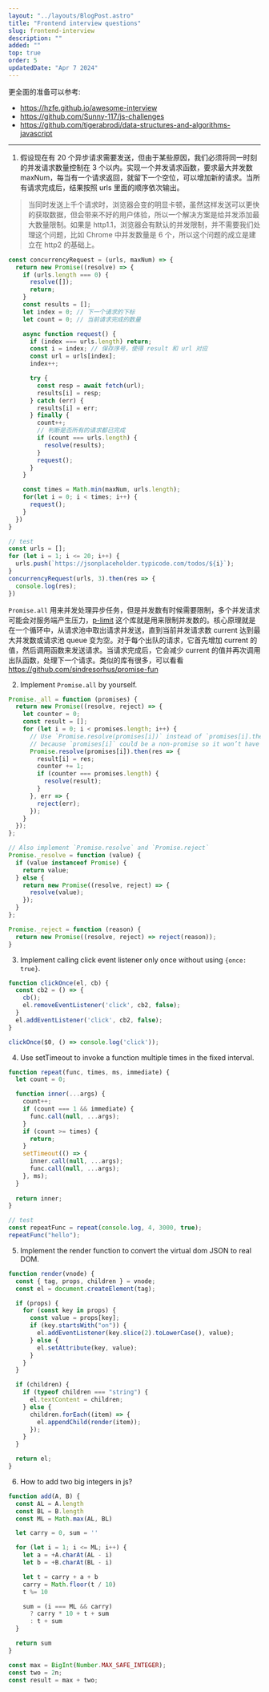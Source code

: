 ```yaml
---
layout: "../layouts/BlogPost.astro"
title: "Frontend interview questions"
slug: frontend-interview
description: ""
added: ""
top: true
order: 5
updatedDate: "Apr 7 2024"
---
```


更全面的准备可以参考:
- https://hzfe.github.io/awesome-interview
- https://github.com/Sunny-117/js-challenges
- https://github.com/tigerabrodi/data-structures-and-algorithms-javascript

---

1. 假设现在有 20 个异步请求需要发送，但由于某些原因，我们必须将同一时刻的并发请求数量控制在 3 个以内。实现一个并发请求函数，要求最大并发数 maxNum，每当有一个请求返回，就留下一个空位，可以增加新的请求。当所有请求完成后，结果按照 urls 里面的顺序依次输出。

> 当同时发送上千个请求时，浏览器会变的明显卡顿，虽然这样发送可以更快的获取数据，但会带来不好的用户体验，所以一个解决方案是给并发添加最大数量限制。如果是 http1.1，浏览器会有默认的并发限制，并不需要我们处理这个问题，比如 Chrome 中并发数量是 6 个，所以这个问题的成立是建立在 http2 的基础上。

```js
const concurrencyRequest = (urls, maxNum) => {
  return new Promise((resolve) => {
    if (urls.length === 0) {
      resolve([]);
      return;
    }
    const results = [];
    let index = 0; // 下一个请求的下标
    let count = 0; // 当前请求完成的数量

    async function request() {
      if (index === urls.length) return;
      const i = index; // 保存序号，使得 result 和 url 对应
      const url = urls[index];
      index++;

      try {
        const resp = await fetch(url);
        results[i] = resp;
      } catch (err) {
        results[i] = err;
      } finally {
        count++;
        // 判断是否所有的请求都已完成
        if (count === urls.length) {
          resolve(results);
        }
        request();
      }
    }

    const times = Math.min(maxNum, urls.length);
    for(let i = 0; i < times; i++) {
      request();
    }
  })
}

// test
const urls = [];
for (let i = 1; i <= 20; i++) {
  urls.push(`https://jsonplaceholder.typicode.com/todos/${i}`);
}
concurrencyRequest(urls, 3).then(res => {
  console.log(res);
})
```

`Promise.all` 用来并发处理异步任务，但是并发数有时候需要限制，多个并发请求可能会对服务端产生压力，[p-limit](https://github.com/sindresorhus/p-limit) 这个库就是用来限制并发数的。核心原理就是在一个循环中，从请求池中取出请求并发送，直到当前并发请求数 current 达到最大并发数或请求池 queue 变为空。对于每个出队的请求，它首先增加 current 的值，然后调用函数来发送请求。当请求完成后，它会减少 current 的值并再次调用出队函数，处理下一个请求。类似的库有很多，可以看看 https://github.com/sindresorhus/promise-fun

2. Implement `Promise.all` by yourself.
```js
Promise._all = function (promises) {
  return new Promise((resolve, reject) => {
    let counter = 0;
    const result = [];
    for (let i = 0; i < promises.length; i++) {
      // Use `Promise.resolve(promises[i])` instead of `promises[i].then()`, 
      // because `promises[i]` could be a non-promise so it won’t have `.then()` method
      Promise.resolve(promises[i]).then(res => {
        result[i] = res;
        counter += 1;
        if (counter === promises.length) {
          resolve(result);
        }
      }, err => {
        reject(err);
      });
    }
  });
};

// Also implement `Promise.resolve` and `Promise.reject`
Promise._resolve = function (value) {
  if (value instanceof Promise) {
    return value;
  } else {
    return new Promise((resolve, reject) => {
      resolve(value);
    });
  }
};

Promise._reject = function (reason) {
  return new Promise((resolve, reject) => reject(reason));
}
```

3. Implement calling click event listener only once without using `{once: true}`.
```js
function clickOnce(el, cb) {
  const cb2 = () => {
    cb();
    el.removeEventListener('click', cb2, false);
  }
  el.addEventListener('click', cb2, false);
}

clickOnce($0, () => console.log('click'));
```

4. Use setTimeout to invoke a function multiple times in the fixed interval.
```js
function repeat(func, times, ms, immediate) {
  let count = 0;

  function inner(...args) {
    count++;  
    if (count === 1 && immediate) {
      func.call(null, ...args);
    }
    if (count >= times) {
      return;
    }
    setTimeout(() => {
      inner.call(null, ...args);
      func.call(null, ...args);
    }, ms);
  }
  
  return inner;
}

// test
const repeatFunc = repeat(console.log, 4, 3000, true);
repeatFunc("hello"); 
```

5. Implement the render function to convert the virtual dom JSON to real DOM.
```js
function render(vnode) {
  const { tag, props, children } = vnode;
  const el = document.createElement(tag);

  if (props) {
    for (const key in props) {
      const value = props[key];
      if (key.startsWith("on")) {
        el.addEventListener(key.slice(2).toLowerCase(), value);
      } else {
        el.setAttribute(key, value);
      }
    }
  }

  if (children) {
    if (typeof children === "string") {
      el.textContent = children;
    } else {
      children.forEach((item) => {
        el.appendChild(render(item));
      });
    }
  }

  return el;
}
```

6. How to add two big integers in js?
```js
function add(A, B) {
  const AL = A.length
  const BL = B.length
  const ML = Math.max(AL, BL)

  let carry = 0, sum = ''

  for (let i = 1; i <= ML; i++) {
    let a = +A.charAt(AL - i)
    let b = +B.charAt(BL - i)

    let t = carry + a + b
    carry = Math.floor(t / 10)
    t %= 10

    sum = (i === ML && carry)
      ? carry * 10 + t + sum
      : t + sum
  }

  return sum
}
```

```js
const max = BigInt(Number.MAX_SAFE_INTEGER);
const two = 2n;
const result = max + two;
```
